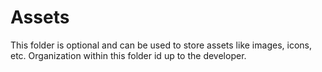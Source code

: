# Assets

This folder is optional and can be used to store assets like images, icons, etc.
Organization within this folder id up to the developer.
